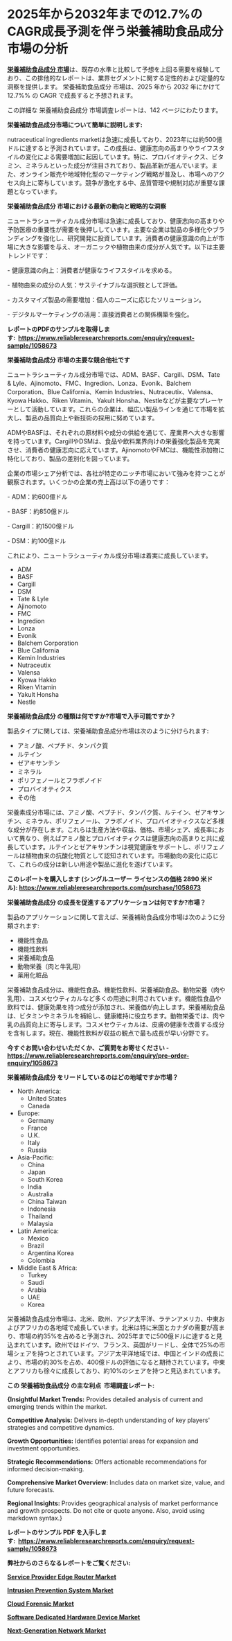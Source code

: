 <p><h1>2025年から2032年までの12.7%のCAGR成長予測を伴う栄養補助食品成分市場の分析</h1></p><p data-sourcepos="1:1-1:157"><strong><a href="https://www.reliableresearchreports.com/nutraceutical-ingredients-r1058673?utm_campaign=107&utm_medium=36&utm_source=Github&utm_content=ia&utm_term=28032025&utm_id=nutraceutical-ingredients">栄養補助食品成分 市場</a></strong>は、既存の水準と比較して予想を上回る需要を経験しており、この排他的なレポートは、業界セグメントに関する定性的および定量的な洞察を提供します。 栄養補助食品成分 市場は、2025 年から 2032 年にかけて 12.7%% の CAGR で成長すると予想されます。</p>
<p data-sourcepos="3:1-3:50">この詳細な 栄養補助食品成分 市場調査レポートは、142 ページにわたります。</p>
<p><strong>栄養補助食品成分市場について簡単に説明します:</strong></p>
<p><p> nutraceutical ingredients marketは急速に成長しており、2023年には約500億ドルに達すると予測されています。この成長は、健康志向の高まりやライフスタイルの変化による需要増加に起因しています。特に、プロバイオティクス、ビタミン、ミネラルといった成分が注目されており、製品革新が進んでいます。また、オンライン販売や地域特化型のマーケティング戦略が普及し、市場へのアクセス向上に寄与しています。競争が激化する中、品質管理や規制対応が重要な課題となっています。</p></p>
<p><strong>栄養補助食品成分 市場における最新の動向と戦略的な洞察</strong></p>
<p><p>ニュートラシューティカル成分市場は急速に成長しており、健康志向の高まりや予防医療の重要性が需要を後押ししています。主要な企業は製品の多様化やブランディングを強化し、研究開発に投資しています。消費者の健康意識の向上が市場に大きな影響を与え、オーガニックや植物由来の成分が人気です。以下は主要トレンドです：</p><p>- 健康意識の向上：消費者が健康なライフスタイルを求める。</p><p>- 植物由来の成分の人気：サステイナブルな選択肢として評価。</p><p>- カスタマイズ製品の需要増加：個人のニーズに応じたソリューション。</p><p>- デジタルマーケティングの活用：直接消費者との関係構築を強化。</p></p>
<p><strong>レポートのPDFのサンプルを取得します</strong><strong>:&nbsp;&nbsp;<a href="https://www.reliableresearchreports.com/enquiry/request-sample/1058673?utm_campaign=107&utm_medium=36&utm_source=Github&utm_content=ia&utm_term=28032025&utm_id=nutraceutical-ingredients">https://www.reliableresearchreports.com/enquiry/request-sample/1058673</a></strong></p>
<p><strong>栄養補助食品成分 市場の主要な競合他社です</strong></p>
<p><p>ニュートラシューティカル成分市場では、ADM、BASF、Cargill、DSM、Tate & Lyle、Ajinomoto、FMC、Ingredion、Lonza、Evonik、Balchem Corporation、Blue California、Kemin Industries、Nutraceutix、Valensa、Kyowa Hakko、Riken Vitamin、Yakult Honsha、Nestleなどが主要なプレーヤーとして活動しています。これらの企業は、幅広い製品ラインを通じて市場を拡大し、製品の品質向上や新技術の採用に努めています。</p><p>ADMやBASFは、それぞれの原材料や成分の供給を通じて、産業界へ大きな影響を持っています。CargillやDSMは、食品や飲料業界向けの栄養強化製品を充実させ、消費者の健康志向に応えています。AjinomotoやFMCは、機能性添加物に特化しており、製品の差別化を図っています。</p><p>企業の市場シェア分析では、各社が特定のニッチ市場において強みを持つことが観察されます。いくつかの企業の売上高は以下の通りです：</p><p>- ADM：約600億ドル</p><p>- BASF：約850億ドル</p><p>- Cargill：約1500億ドル</p><p>- DSM：約100億ドル</p><p>これにより、ニュートラシューティカル成分市場は着実に成長しています。</p></p>
<p><ul><li>ADM</li><li>BASF</li><li>Cargill</li><li>DSM</li><li>Tate & Lyle</li><li>Ajinomoto</li><li>FMC</li><li>Ingredion</li><li>Lonza</li><li>Evonik</li><li>Balchem Corporation</li><li>Blue California</li><li>Kemin Industries</li><li>Nutraceutix</li><li>Valensa</li><li>Kyowa Hakko</li><li>Riken Vitamin</li><li>Yakult Honsha</li><li>Nestle</li></ul></p>
<p><strong>栄養補助食品成分 の種類は何ですか?市場で入手可能ですか？</strong></p>
<p>製品タイプに関しては、栄養補助食品成分市場は次のように分けられます:</p>
<p><ul><li>アミノ酸、ペプチド、タンパク質</li><li>ルテイン</li><li>ゼアキサンチン</li><li>ミネラル</li><li>ポリフェノールとフラボノイド</li><li>プロバイオティクス</li><li>その他</li></ul></p>
<p><p>栄養素成分市場には、アミノ酸、ペプチド、タンパク質、ルテイン、ゼアキサンチン、ミネラル、ポリフェノール、フラボノイド、プロバイオティクスなど多様な成分が存在します。これらは生産方法や収益、価格、市場シェア、成長率において異なり、例えばアミノ酸とプロバイオティクスは健康志向の高まりと共に成長しています。ルテインとゼアキサンチンは視覚健康をサポートし、ポリフェノールは植物由来の抗酸化物質として認知されています。市場動向の変化に応じて、これらの成分は新しい用途や製品に進化を遂げています。</p></p>
<p><strong>このレポートを購入します (シングルユーザー ライセンスの価格 2890 米ドル):&nbsp;<a href="https://www.reliableresearchreports.com/purchase/1058673?utm_campaign=107&utm_medium=36&utm_source=Github&utm_content=ia&utm_term=28032025&utm_id=nutraceutical-ingredients">https://www.reliableresearchreports.com/purchase/1058673</a></strong></p>
<p><strong>栄養補助食品成分 の成長を促進するアプリケーションは何ですか?市場？</strong></p>
<p>製品のアプリケーションに関して言えば、栄養補助食品成分市場は次のように分類されます:</p>
<p><ul><li>機能性食品</li><li>機能性飲料</li><li>栄養補助食品</li><li>動物栄養（肉と牛乳用）</li><li>薬用化粧品</li></ul></p>
<p><p>栄養補助食品成分は、機能性食品、機能性飲料、栄養補助食品、動物栄養（肉や乳用）、コスメセウティカルなど多くの用途に利用されています。機能性食品や飲料では、健康効果を持つ成分が添加され、栄養価が向上します。栄養補助食品は、ビタミンやミネラルを補給し、健康維持に役立ちます。動物栄養では、肉や乳の品質向上に寄与します。コスメセウティカルは、皮膚の健康を改善する成分を含有します。現在、機能性飲料が収益の観点で最も成長が早い分野です。</p></p>
<p><strong>今すぐお問い合わせいただくか、ご質問をお寄せください</strong><strong>&nbsp;</strong>-<strong><a href="https://www.reliableresearchreports.com/enquiry/pre-order-enquiry/1058673?utm_campaign=107&utm_medium=36&utm_source=Github&utm_content=ia&utm_term=28032025&utm_id=nutraceutical-ingredients">https://www.reliableresearchreports.com/enquiry/pre-order-enquiry/1058673</a></strong></p>
<p><strong>栄養補助食品成分 をリードしているのはどの地域ですか市場？</strong></p>
<p><ul>
    <li>
        North America:
        <ul>
            <li>United States</li>
            <li>Canada</li>
        </ul>
    </li>
    <li>
        Europe:
        <ul>
            <li>Germany</li>
            <li>France</li>
            <li>U.K.</li>
            <li>Italy</li>
            <li>Russia</li>
        </ul>
    </li>
    <li>
        Asia-Pacific:
        <ul>
            <li>China</li>
            <li>Japan</li>
            <li>South Korea</li>
            <li>India</li>
            <li>Australia</li>
            <li>China Taiwan</li>
            <li>Indonesia</li>
            <li>Thailand</li>
            <li>Malaysia</li>
        </ul>
    </li>
    <li>
        Latin America:
        <ul>
            <li>Mexico</li>
            <li>Brazil</li>
            <li>Argentina Korea</li>
            <li>Colombia</li>
        </ul>
    </li>
    <li>
        Middle East & Africa:
        <ul>
            <li>Turkey</li>
            <li>Saudi</li>
            <li>Arabia</li>
            <li>UAE</li>
            <li>Korea</li>
        </ul>
    </li>
    </ul></p>
<p><p>栄養補助食品成分市場は、北米、欧州、アジア太平洋、ラテンアメリカ、中東およびアフリカの各地域で成長しています。北米は特に米国とカナダの需要が高まり、市場の約35%を占めると予測され、2025年までに500億ドルに達すると見込まれています。欧州ではドイツ、フランス、英国がリードし、全体で25%の市場シェアを持つとされています。アジア太平洋地域では、中国とインドの成長により、市場の約30%を占め、400億ドルの評価になると期待されています。中東とアフリカも徐々に成長しており、約10%のシェアを持つと見込まれています。</p></p>
<p><strong>この 栄養補助食品成分 の主な利点&nbsp; 市場調査レポート:</strong></p>
<p><strong>{Insightful Market Trends:</strong> Provides detailed analysis of current and emerging trends within the market.</p>
<p><strong>Competitive Analysis:</strong> Delivers in-depth understanding of key players' strategies and competitive dynamics.</p>
<p><strong>Growth Opportunities:</strong> Identifies potential areas for expansion and investment opportunities.</p>
<p><strong>Strategic Recommendations:</strong> Offers actionable recommendations for informed decision-making.</p>
<p><strong>Comprehensive Market Overview: </strong>Includes data on market size, value, and future forecasts.</p>
<p><strong>Regional Insights: </strong>Provides geographical analysis of market performance and growth prospects. Do not cite or quote anyone. Also, avoid using markdown syntax.}</p>
<p><strong>レポートのサンプル PDF を入手します:&nbsp;</strong><strong>&nbsp;<a href="https://www.reliableresearchreports.com/enquiry/request-sample/1058673?utm_campaign=107&utm_medium=36&utm_source=Github&utm_content=ia&utm_term=28032025&utm_id=nutraceutical-ingredients">https://www.reliableresearchreports.com/enquiry/request-sample/1058673</a></strong></p>
<p></p>
<p></p>
<p></p>
<p></p>
<p><strong>弊社からのさらなるレポートをご覧ください:</strong></p>
<p><strong><p><a href="https://github.com/jugutstam/Market-Research-Report-List-1/blob/main/service-provider-edge-router-market.md?utm_campaign=107&utm_medium=36&utm_source=Github&utm_content=ia&utm_term=28032025&utm_id=nutraceutical-ingredients">Service Provider Edge Router Market</a></p><p><a href="https://github.com/zakkistuey/Market-Research-Report-List-1/blob/main/intrusion-prevention-system-market.md?utm_campaign=107&utm_medium=36&utm_source=Github&utm_content=ia&utm_term=28032025&utm_id=nutraceutical-ingredients">Intrusion Prevention System Market</a></p><p><a href="https://github.com/reahmmunises/Market-Research-Report-List-1/blob/main/cloud-forensic-market.md?utm_campaign=107&utm_medium=36&utm_source=Github&utm_content=ia&utm_term=28032025&utm_id=nutraceutical-ingredients">Cloud Forensic Market</a></p><p><a href="https://github.com/pilukypalis/Market-Research-Report-List-1/blob/main/software-dedicated-hardware-device-market.md?utm_campaign=107&utm_medium=36&utm_source=Github&utm_content=ia&utm_term=28032025&utm_id=nutraceutical-ingredients">Software Dedicated Hardware Device Market</a></p><p><a href="https://github.com/siertnamba7u/Market-Research-Report-List-1/blob/main/next-generation-network-market.md?utm_campaign=107&utm_medium=36&utm_source=Github&utm_content=ia&utm_term=28032025&utm_id=nutraceutical-ingredients">Next-Generation Network Market</a></p></strong></p>